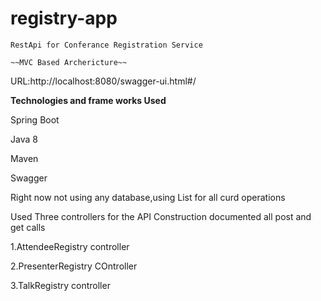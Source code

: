# registry-app
`RestApi for Conferance Registration Service`

`~~MVC Based Archericture~~`

URL:http://localhost:8080/swagger-ui.html#/

**Technologies and frame works Used**

Spring Boot
 
Java 8

Maven

Swagger

Right now not using any database,using List for all curd operations


Used  Three controllers for the API Construction documented all post and get calls 

1.AttendeeRegistry controller

2.PresenterRegistry COntroller

3.TalkRegistry controller



